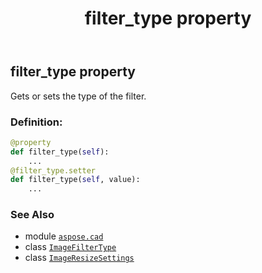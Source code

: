 ﻿---
title: filter_type property
second_title: Aspose.CAD for Python via .NET API References
description: 
type: docs
weight: 60
url: /aspose.cad/imageresizesettings/filter_type/
is_root: false
---

## filter_type property


Gets or sets the type of the filter.
### Definition:
```python
@property
def filter_type(self):
    ...
@filter_type.setter
def filter_type(self, value):
    ...
```

### See Also
* module [`aspose.cad`](../../)
* class [`ImageFilterType`](/cad/python-net/aspose.cad/imagefiltertype)
* class [`ImageResizeSettings`](/cad/python-net/aspose.cad/imageresizesettings)
